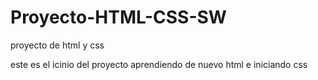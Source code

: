 # Proyecto-HTML-CSS-SW
 proyecto de html y css

este es el icinio del proyecto aprendiendo de nuevo html e iniciando css
